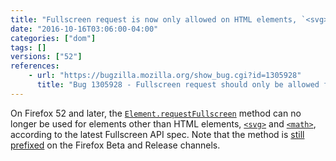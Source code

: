 ```yaml
---
title: "Fullscreen request is now only allowed on HTML elements, `<svg>` and `<math>`"
date: "2016-10-16T03:06:00-04:00"
categories: ["dom"]
tags: []
versions: ["52"]
references:
    - url: "https://bugzilla.mozilla.org/show_bug.cgi?id=1305928"
      title: "Bug 1305928 - Fullscreen request should only be allowed for HTML element, <svg>, and <math>"
---
```

On Firefox 52 and later, the [`Element.requestFullscreen`](https://developer.mozilla.org/docs/Web/API/Element/requestFullscreen) method can no longer be used for elements other than HTML elements, [`<svg>`](https://developer.mozilla.org/docs/Web/SVG/Element/svg) and [`<math>`](https://developer.mozilla.org/docs/Web/MathML/Element/math), according to the latest Fullscreen API spec. Note that the method is [still prefixed](https://www.fxsitecompat.dev/en-CA/docs/2016/fullscreen-api-has-been-unprefixed-in-non-release-builds/) on the Firefox Beta and Release channels.
